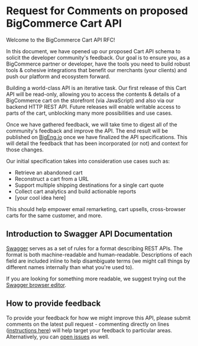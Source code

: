 # Request for Comments on proposed BigCommerce Cart API

Welcome to the BigCommerce Cart API RFC!

In this document, we have opened up our proposed Cart API schema to solicit the developer community's feedback. Our goal is to ensure you, as a BigCommerce partner or developer, have the tools you need to build robust tools & cohesive integrations that benefit our merchants (your clients) and push our platform and ecosystem forward.

Building a world-class API is an iterative task. Our first release of this Cart API will be read-only, allowing you to access the contents & details of a BigCommerce cart on the storefront (via JavaScript) and also via our backend HTTP REST API. Future releases will enable writable access to parts of the cart, unblocking many more possibilities and use cases.

Once we have gathered feedback, we will take time to digest all of the community's feedback and improve the API. The end result will be published on [BigEng.io](http://bigeng.io) once we have finalized the API specifications. This will detail the feedback that has been incorporated (or not) and context for those changes.

Our initial specification takes into consideration use cases such as:
- Retrieve an abandoned cart
- Reconstruct a cart from a URL
- Support multiple shipping destinations for a single cart quote
- Collect cart analytics and build actionable reports
- [your cool idea here]

This should help empower email remarketing, cart upsells, cross-browser carts for the same customer, and more.

## Introduction to Swagger API Documentation

[Swagger](http://swagger.io/) serves as a set of rules for a format describing REST APIs. The format is both machine-readable and human-readable. Descriptions of each field are included inline to help disambiguate terms (we might call things by different names internally than what you're used to).

If you are looking for something more readable, we suggest trying out the [Swagger browser editor](https://editor.swagger.io/#/?import=https://raw.githubusercontent.com/bigcommerce/api/master/swagger/checkout-draft.yaml).

## How to provide feedback

To provide your feedback for how we might improve this API, please submit comments on the latest pull request - commenting directly on lines ([instructions here](https://developer.github.com/guides/working-with-comments/#pull-request-comments-on-a-line)) will help target your feedback to particular areas. Alternatively, you can [open issues](https://help.github.com/articles/creating-an-issue/) as well. 
